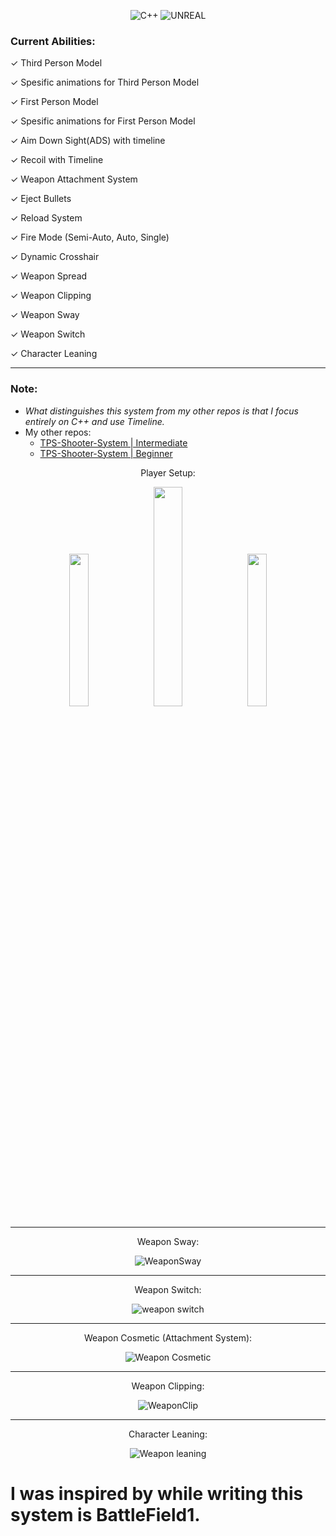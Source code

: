 <div align="center">
  
  ![C++](https://img.shields.io/badge/c++-%2300599C.svg?style=for-the-badge&logo=c%2B%2B&logoColor=white)
  ![UNREAL](https://img.shields.io/badge/unreal-%2320232a.svg?style=for-the-badge&logo=unreal-engine&logoColor=white)
  
</div>

### Current Abilities:
  &check; Third Person Model
  
  &check; Spesific animations for Third Person Model
  
  &check; First Person Model
  
  &check; Spesific animations for First Person Model
  
  &check; Aim Down Sight(ADS) with timeline
  
  &check; Recoil with Timeline
  
  &check; Weapon Attachment System
  
  &check; Eject Bullets
  
  &check; Reload System
  
  &check; Fire Mode (Semi-Auto, Auto, Single)
  
  &check; Dynamic Crosshair
  
  &check; Weapon Spread
  
  &check; Weapon Clipping
  
  &check; Weapon Sway
  
  &check; Weapon Switch

  &check; Character Leaning

---
### Note:
-  _What distinguishes this system from my other repos is that I focus entirely on C++ and use Timeline._
-  My other repos:
    - [TPS-Shooter-System | Intermediate](https://github.com/Helmssyss/TPS-Shooter-System-Alternative)
    - [TPS-Shooter-System | Beginner](https://github.com/Helmssyss/TPS-Shooter-System)

<div align="center">

Player Setup:

 <img src="https://github.com/Helmssyss/FPS-Shooter-System/assets/84701901/1f361b51-29a5-431e-a3c3-ba7feddb9c47" width=25% height=25%>
 <img src="https://github.com/Helmssyss/FPS-Shooter-System/assets/84701901/2d8b6b0a-1a1c-4fdc-8729-04e47fb3a09f" width=30% height=30%>
 <img src="https://github.com/Helmssyss/FPS-Shooter-System/assets/84701901/c1f0ef56-4ae3-4229-86da-94193f61bd83" width=25% height=25%>

---
Weapon Sway:

![WeaponSway](https://github.com/Helmssyss/FPTP-Shooter-System/assets/84701901/64eac934-d455-4cea-a6a0-b6b5ab1fe439)

---
Weapon Switch:

![weapon switch](https://github.com/Helmssyss/FPTP-Shooter-System/assets/84701901/e7e4c18b-5b4a-4565-aa2d-5a9c2bf3ff58)

---
Weapon Cosmetic (Attachment System):

![Weapon Cosmetic](https://github.com/Helmssyss/FPS-Shooter-System/assets/84701901/a95c4493-69fa-4d37-8b7c-faac8a89b159)

---
Weapon Clipping:

![WeaponClip](https://github.com/Helmssyss/FPTP-Shooter-System/assets/84701901/3dbc44a1-5b8d-42b1-8020-1213356a2540)

---
Character Leaning:

![Weapon leaning](https://github.com/Helmssyss/FPS-Shooter-System/assets/84701901/c3330915-0f7c-4d81-9e74-148d40e75d22)

</div>

  # I was inspired by while writing this system is BattleField1.
